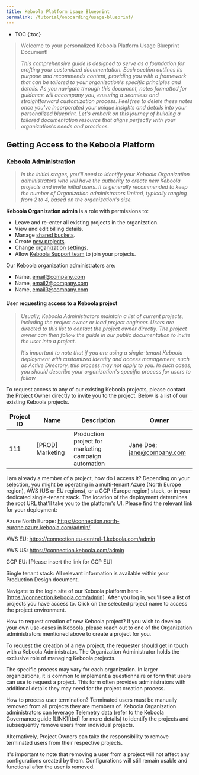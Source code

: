 ```yaml
---
title: Keboola Platform Usage Blueprint
permalink: /tutorial/onboarding/usage-blueprint/
---
```


* TOC
{:toc}

> Welcome to your personalized Keboola Platform Usage Blueprint Document! 
> 
> *This comprehensive guide is designed to serve as a foundation for crafting your customized documentation. 
> Each section outlines its purpose and recommends content, providing you with a framework that can be tailored to your organization's specific principles
> and details. As you navigate through this document, notes formatted for guidance will accompany you, ensuring a seamless and
> straightforward customization process. Feel free to delete these notes once you've incorporated your unique insights and details into your personalized
> blueprint. Let's embark on this journey of building a tailored documentation resource that aligns perfectly with your organization's needs and practices.*

## Getting Access to the Keboola Platform 
### Keboola Administration
> *In the initial stages, you'll need to identify your Keboola Organization administrators who will have the authority to create new Keboola projects
> and invite initial users. It is generally recommended to keep the number of Organization administrators limited, typically ranging from 2 to 4,
> based on the organization's size.*

**Keboola Organization admin** is a role with permissions to:
- Leave and re-enter all existing projects in the organization.
- View and edit billing details.
- Manage [shared buckets](/catalog/#sharing-types).
- Create [new projects](/management/organization/#manage-projects).
- Change [organization settings](/management/organization/#organization-settings).
- Allow [Keboola Support team](/management/support/#require-approval-for-support-access) to join your projects.

Our Keboola organization administrators are:
- Name, [email@company.com](email@company.com)
- Name, [email2@company.com](email2@company.com)
- Name, [email3@company.com](email3@company.com)

#### User requesting access to a Keboola project
> *Usually, Keboola Administrators maintain a list of current projects, including the project owner or lead project engineer.
> Users are directed to this list to contact the project owner directly. The project owner can then follow the guide in our public documentation
> to invite the user into a project.*
>
> *It's important to note that if you are using a single-tenant Keboola deployment with customized identity and access management, such as Active Directory,
> this process may not apply to you. In such cases, you should describe your organization's specific process for users to follow.*

To request access to any of our existing Keboola projects, please contact the Project Owner directly to invite you to the project. Below is a list of our existing Keboola projects.

| Project ID | Name | Description | Owner |
|---|---|---|---|
| 111 | [PROD] Marketing | Production project for marketing campaign automation | Jane Doe; jane@company.com |

 

 

 

 

I am already a member of a project, how do I access it?
Depending on your selection, you might be operating in a multi-tenant Azure (North Europe region), AWS (US or EU regions), or a GCP (Europe region) stack, or in your dedicated single-tenant stack. The location of the deployment determines the root URL that'll take you to the platform's UI. Please find the relevant link for your deployment:

Azure North Europe: https://connection.north-europe.azure.keboola.com/admin/

AWS EU: https://connection.eu-central-1.keboola.com/admin

AWS US: https://connection.keboola.com/admin

GCP EU: [Please insert the link for GCP EU]

Single tenant stack: All relevant information is available within your Production Design document.

Navigate to the login site of our Keboola platform here - [https://connection.keboola.com/admin]. After you log in, you'll see a list of projects you have access to. Click on the selected project name to access the project environment.

How to request creation of new Keboola project?
If you wish to develop your own use-cases in Keboola, please reach out to one of the Organization administrators mentioned above to create a project for you.

To request the creation of a new project, the requester should get in touch with a Keboola Administrator. The Organization Administrator holds the exclusive role of managing Keboola projects.

 The specific process may vary for each organization. In larger organizations, it is common to implement a questionnaire or form that users can use to request a project. This form often provides administrators with additional details they may need for the project creation process.

How to process user termination?
Terminated users must be manually removed from all projects they are members of. Keboola Organization administrators can leverage Telemetry data (refer to the Keboola Governance guide [LINK][tbd] for more details) to identify the projects and subsequently remove users from individual projects.

Alternatively, Project Owners can take the responsibility to remove terminated users from their respective projects.

It's important to note that removing a user from a project will not affect any configurations created by them. Configurations will still remain usable and functional after the user is removed.

